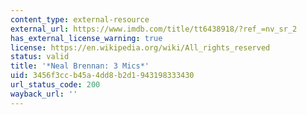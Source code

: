 ```yaml
---
content_type: external-resource
external_url: https://www.imdb.com/title/tt6438918/?ref_=nv_sr_2
has_external_license_warning: true
license: https://en.wikipedia.org/wiki/All_rights_reserved
status: valid
title: '*Neal Brennan: 3 Mics*'
uid: 3456f3cc-b45a-4dd8-b2d1-943198333430
url_status_code: 200
wayback_url: ''
---
```

